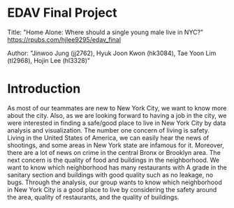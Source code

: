# EDAV Final Project
Title: "Home Alone: Where should a single young male live in NYC?" 
https://rpubs.com/hjlee9295/edav_final

Author: "Jinwoo Jung (jj2762), Hyuk Joon Kwon (hk3084), Tae Yoon Lim (tl2968), Hojin Lee (hl3328)"

# Introduction
As most of our teammates are new to New York City, we want to know more about the city. Also, as we are looking forward to having a job in the city, we were interested in finding a safe/good place to live in New York City by data analysis and visualization. The number one concern of living is safety. Living in the United States of America, we can easily hear the news of shootings, and some areas in New York state are infamous for it. Moreover, there are a lot of news on crime in the central Bronx or Brooklyn area. The next concern is the quality of food and buildings in the neighborhood. We want to know which neighborhood has many restaurants with A grade in the sanitary section and buildings with good quality such as no leakage, no bugs. Through the analysis, our group wants to know which neighborhood in New York City is a good place to live by considering the safety around the area, quality of restaurants, and the quality of buildings.
